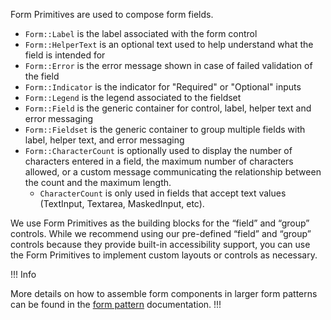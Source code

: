 Form Primitives are used to compose form fields.

- `Form::Label` is the label associated with the form control
- `Form::HelperText` is an optional text used to help understand what the field is intended for
- `Form::Error` is the error message shown in case of failed validation of the field
- `Form::Indicator` is the indicator for "Required" or "Optional" inputs
- `Form::Legend` is the legend associated to the fieldset
- `Form::Field` is the generic container for control, label, helper text and error messaging
- `Form::Fieldset` is the generic container to group multiple fields with label, helper text, and error messaging
- `Form::CharacterCount` is optionally used to display the number of characters entered in a field, the maximum number of characters allowed, or a custom message communicating the relationship between the count and the maximum length.
    - `CharacterCount` is only used in fields that accept text values (TextInput, Textarea, MaskedInput, etc).

We use Form Primitives as the building blocks for the “field” and “group” controls. While we recommend using our pre-defined “field” and “group” controls because they provide built-in accessibility support, you can use the Form Primitives to implement custom layouts or controls as necessary.

!!! Info

More details on how to assemble form components in larger form patterns can be found in the [form pattern](/patterns/form-patterns) documentation.
!!!
